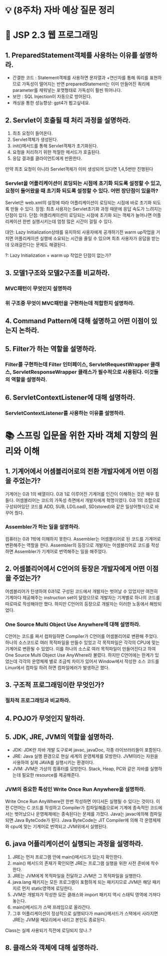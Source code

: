 # 💡 (8주차) 자바 예상 질문 정리

# 📜 JSP 2.3 웹 프로그래밍

## 1. PreparedStatement객체를 사용하는 이유를 설명하라.
- 간결한 코드 : Statement객체를 사용하면 문자열과 +연산자를 통해 쿼리를 표현하므로 가독성이 떨어지는 반면 preparedStatement는 이미 만들어진 쿼리에 parameter를 채워넣는 포맷형태로 가독성이 훨씬 뛰어나다.
- 보안       : SQL Injection이 자동으로 방어된다.
- 캐싱을 통한 성능향상: gpt4가 뵙고싶네요.
 
## 2. Servlet이 호출될 때 처리 과정을 설명하라.
1. 최초 요청이 들어온다.
2. Servlet객체가 생성된다.
3. init()메서드를 통해 Servlet객체가 초기화된다.
4. 요청을 처리하기 위한 적절한 메서드가 호출된다.
5. 응답 결과를 클라이언트에게 반환한다.

만약 최초 요청이 아니라 Servlet객체가 이미 생성되어 있다면 1,4,5번만 진행된다

### Servlet을 어플리케이션이 로딩되는 시점에 초기화 되도록 설정할 수 있고, 요청이 들어왔을 때 초기화 되도록 설정할 수 있다. 어떤 장단점이 있을까?
Servlet은 web.xml의 설정에 따라 어플리케이션이 로딩되는 시점에 바로 초기화 되도록 만들 수 있다.
장점: 최초 사용자는 Servlet초기화 과정 때문에 응답 속도가 느려지는 단점이 있다.
단점: 어플리케이션이 로딩되는 시점에 초기화 되는 객체가 늘어나면 어플리케이션 한번 실행시키는데 엄청 많은 시간이 걸릴 수 있다.

대안: Lazy Initialization상태를 유지하되 사용자에게 공개하기전 warm up작업을 거치면 어플리케이션 실행에 소요되는 시간을 줄일 수 있으며 최초 사용자가 응답을 받는데 오래걸린다는 문제도 해결된다.

?: Lazy Initialization + warm up 작업은 단점이 없는가?

## 3. 모델1구조와 모델2구조를 비교하라.

### MVC패턴이 무엇인지 설명하라

### 위 구조중 무엇이 MVC패턴을 구현하는데 적합한지 설명하라.

## 4. Command Pattern에 대해 설명하고 어떤 이점이 있는지 논하라.

## 5. Filter가 하는 역할을 설명하라.

### Filter를 구현하는데 Filter 인터페이스, ServletRequestWrapper 클래스, ServletResponseWrapper 클래스가 필수적으로 사용된다. 이것들의 역할을 설명하라.

## 6. ServletContextListener에 대해 설명하라.

### ServletContextListener를 사용하는 이유를 설명하라.

# 📚 스프링 입문을 위한 자바 객체 지향의 원리와 이해

## 1. 기계어에서 어셈블리어로의 전환 개발자에게 어떤 이점을 주었는가?
기계어는 0과 1의 배열이다. 0과 1로 이루어진 기계어를 인간이 이해하는 것은 매우 힘들다. 어셈블리어는 코드의 가독성 측면에서 개발자에게 혁명이였다. 0과 1의 조합으로 구성되어있던 코드를 ADD, SUB, LD(Load), SD(stored)와 같은 일상어형식으로 바꾸어 줬다.

### Assembler가 하는 일을 설명하라.
컴퓨터는 0과 1밖에 이해하지 못한다. Assembler는 어셈블리어로 된 코드를 기계어로 변환해주는 역할을 한다. Assembler의 등장으로 개발자는 어셈블리어로 코드를 작성하면 Assembler가 기계어로 번역해주는 일을 해주었다.

## 2. 어셈블리어에서 C언어의 등장은 개발자에게 어떤 이점을 주었는가?
어셈블리어가 탄생하여 0과1로 구성된 코드에서 개발자는 벗어날 수 있었지만 여전히 기계마다 제공해주는 instruction set이 달랐으므로 개발자는 기계별로 하나의 코드를 따로따로 작성해야만 했다. 하지만 C언어의 등장으로 개발자는 이러한 노동에서 해방되었다. 

### One Source Multi Object Use Anywhere에 대해 설명하라.
C언어는 코드를 짜서 컴파일하면 Compiler가 C언어를 어셈블리어로 변환해 주었다. 하나의 소스코드로 여러 목적파일을 만들수 있었고 각 목적파일은 각각의 CPU에 맞는 기계어로 변환될 수 있었다. 이를 하나의 소스로 여러 목적파일이 만들어진다고 하여 One Source Multi Object Use AnyWhere라 불렀다. 하지만 C언어에는 한계가 있었는데 각각의 운영체제 별로 조금씩 차이가 있어서 Window에서 작성한 소스 코드를 Linux에서 컴파일 하려 하면 컴파일에러가 발생하곤 했다. 

## 3. 구조적 프로그래밍이란 무엇인가?

### 절차적 프로그래밍과 비교하라.

## 4. POJO가 무엇인지 말하라.

## 5. JDK, JRE, JVM의 역할을 설명하라.
- JDK: JDK란 자바 개발 도구로써 javac, javaDoc, 각종 라이브러리들이 포함된다. 
- JRE: Java 실행 환경으로 현실 세계의 운영체제를 모방한다. JVM이라는 자원을 사용하여 실제 JAVA를 실행시키는 환경이다.
- JVM: JVM은 가상의 컴퓨터를 모방한다. Stack, Heap, PC와 같은 자바를 실행하는데 필요한 resource를 제공해준다.

### JVM의 중요한 특성인 Write Once Run Anywhere을 설명하라.
Write Once Run AnyWhere란 한번 작성하면 어디서든 실행될 수 있다는 것이다. 이전 C언어는 C 코드를 작성하고 Compiler가 컴파일해줌으로써 기계에 종속적인 코드에서는 벗어났으나 운영체제에는 종속된다는 문제를 가졌다. Java는 javac에의해 컴파일되면 Java ByteCode가 된다. Java ByteCode는 JIT Compiler에 의해 각 운영체제와 cpu에 맞는 기계어로 번역되고 JVM위에서 실행된다.

## 6. java 어플리케이션이 실행되는 과정을 설명하라.
1. JRE는 먼저 프로그램 안에 main()메서드가 있는지 확인한다.
2. main() 메서드의 존재가 확인되면 JRE는 프로그램 실행을 위한 사전 준비에 착수한다.
3. JRE는 JVM에게 목적파일을 전달하고 JVM은 그 목적파일을 실행한다.
4. java.lang 패키지는 모든 프로그램이 포함하게 되는 패키지므로 JVM은 해당 패키지르 먼저 static영역에 로딩한다.
5. JVM은 개발자가 작성한 모든 클래스와 import 패키지 역시 스태틱 영역에 가져다 놓는다.
6. main()메서드가 스택 프레임으로 올라간다.
7. 그후 어플리케이션이 정상적으로 실행되다가 main()메서드가 스택에서 사라지면 JRE는 JVM을 메모리에서 내리고 본인도 종료된다.

Class는 실제 사용되기 직전에 로딩되지 않나..?

## 8. 클래스와 객체에 대해 설명하라.
